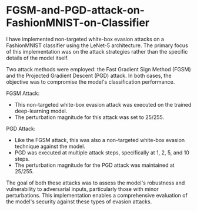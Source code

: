 # FGSM-and-PGD-attack-on-FashionMNIST-on-Classifier

I have implemented non-targeted white-box evasion attacks on a FashionMNIST classifier using the LeNet-5 architecture. The primary focus of this implementation was on the attack strategies rather than the specific details of the model itself.

Two attack methods were employed: the Fast Gradient Sign Method (FGSM) and the Projected Gradient Descent (PGD) attack. In both cases, the objective was to compromise the model's classification performance.

FGSM Attack:<br>
<ul>
<li>This non-targeted white-box evasion attack was executed on the trained deep-learning model.</li>
<li>The perturbation magnitude for this attack was set to 25/255.</li>
</ul>
PGD Attack:<br>
<ul>
<li>Like the FGSM attack, this was also a non-targeted white-box evasion technique against the model.</li>
<li>PGD was executed at multiple attack steps, specifically at 1, 2, 5, and 10 steps.</li>
<li>The perturbation magnitude for the PGD attack was maintained at 25/255.</li>
</ul>

The goal of both these attacks was to assess the model's robustness and vulnerability to adversarial inputs, particularly those with minor perturbations. This implementation enables a comprehensive evaluation of the model's security against these types of evasion attacks.
